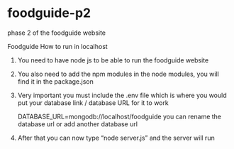 # foodguide-p2
 phase 2 of the foodguide website

Foodguide
How to run in localhost
1. You need to have node js to be able to run the foodguide website
2. You also need to add the npm modules in the node modules, you will find it in the package.json
3. Very important you must include the .env file which is where you would put your database link / database URL for it to work

   DATABASE_URL=mongodb://localhost/foodguide
   you can rename the database url or add another database url

5. After that you can now type “node server.js” and the server will run

